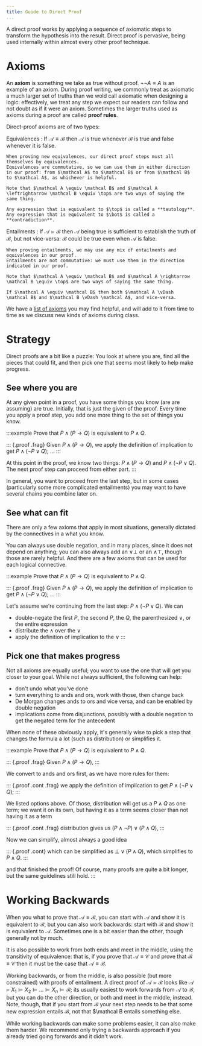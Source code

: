 ```yaml
---
title: Guide to Direct Proof
...
```


A direct proof works by applying a sequence of axiomatic steps to transform the hypothesis into the result. Direct proof is pervasive, being used internally within almost every other proof technique.

# Axioms

An **axiom** is something we take as true without proof. $\lnot \lnot A \equiv A$ is an example of an axiom. During proof writing, we commonly treat as axiomatic a much larger set of truths than we wold call axiomatic when designing a logic: effectively, we treat any step we expect our readers can follow and not doubt as if it were an axiom. Sometimes the larger truths used as axioms during a proof are called **proof rules**.

Direct-proof axioms are of two types:

Equivalences
:   If $\mathcal A \equiv \mathcal B$ then $\mathcal A$ is true whenever $\mathcal B$ is true and false whenever it is false.
    
    When proving new equivalences, our direct proof steps must all themselves by equivalences.
    Equivalences are commutative, so we can use them in either direction in our proof: from $\mathcal A$ to $\mathcal B$ or from $\mathcal B$ to $\mathcal A$, as whichever is helpful.
    
    Note that $\mathcal A \equiv \mathcal B$ and $\mathcal A \leftrightarrow \mathcal B \equiv \top$ are two ways of saying the same thing.
    
    Any expression that is equivalent to $\top$ is called a **tautology**.
    Any expression that is equivalent to $\bot$ is called a **contradiction**.

Entailments
:   If $\mathcal A \vDash \mathcal B$ then $\mathcal A$ being true is sufficient to establish the truth of $\mathcal B$, but not vice-versa: $\mathcal B$ could be true even when $\mathcal A$ is false.
    
    When proving entailments, we may use any mix of entailments and equivalences in our proof.
    Entailments are not commutative: we must use them in the direction indicated in our proof.
    
    Note that $\mathcal A \equiv \mathcal B$ and $\mathcal A \rightarrow \mathcal B \equiv \top$ are two ways of saying the same thing.
    
    If $\mathcal A \equiv \mathcal B$ then both $\mathcal A \vDash \mathcal B$ and $\mathcal B \vDash \mathcal A$, and vice-versa.
    
We have a [list of axioms](axioms.html) you may find helpful, and will add to it from time to time as we discuss new kinds of axioms during class.

# Strategy

Direct proofs are a bit like a puzzle:
You look at where you are, find all the pieces that could fit, and then pick one that seems most likely to help make progress.

## See where you are

At any given point in a proof, you have some things you know (are are assuming) are true.
Initially, that is just the given of the proof.
Every time you apply a proof step, you add one more thing to the set of things you know.

:::example
Prove that $P \land (P \rightarrow Q)$ is equivalent to $P \land Q$.

::: {.proof .frag}
Given $P \land (P \rightarrow Q)$,
we apply the definition of implication to get
$P \land (\lnot P \lor Q)$;
…
:::

At this point in the proof, we know two things:
$P \land (P \rightarrow Q)$ and $P \land (\lnot P \lor Q)$.
The next proof step can proceed from either part.
:::

In general, you want to proceed from the last step,
but in some cases (particularly some more complicated entailments)
you may want to have several chains you combine later on.

## See what can fit

There are only a few axioms that apply in most situations,
generally dictated by the connectives in a what you know.

You can always use double negation, and in many places, since it does not depend on anything;
you can also always add an $\lor \bot$ or an $\land \top$, though those are rarely helpful.
And there are a few axioms that can be used for each logical connective.

:::example
Prove that $P \land (P \rightarrow Q)$ is equivalent to $P \land Q$.

::: {.proof .frag}
Given $P \land (P \rightarrow Q)$,
we apply the definition of implication to get
$P \land (\lnot P \lor Q)$;
…
:::

Let's assume we're continuing from the last step: $P \land (\lnot P \lor Q)$.
We can

- double-negate the first $P$, the second $P$, the $Q$, the parenthesized $\lor$, or the entire expression
- distribute the $\land$ over the $\lor$
- apply the definition of implication to the $\lor$
:::

## Pick one that makes progress

Not all axioms are equally useful; you want to use the one that will get you closer to your goal. While not always sufficient, the following can help:

- don't undo what you've done
- turn everything to ands and ors, work with those, then change back
- De Morgan changes ands to ors and vice versa, and can be enabled by double negation
- implications come from disjunctions, possibly with a double negation to get the negated term for the antecedent

When none of these obviously apply, it's generally wise to pick a step that changes the formula a lot (such as distribution) or simplifies it.

:::example
Prove that $P \land (P \rightarrow Q)$ is equivalent to $P \land Q$.

::: {.proof .frag}
Given $P \land (P \rightarrow Q)$,
:::

We convert to ands and ors first, as we have more rules for them:

::: {.proof .cont .frag}
we apply the definition of implication to get
$P \land (\lnot P \lor Q)$;
:::

We listed options above. Of those, distribution will get us a $P \land Q$ as one term; we want it on its own, but having it as a term seems closer than not having it as a term

::: {.proof .cont .frag}
distribution gives us $(P \land \lnot P) \lor (P \land Q)$,
:::

Now we can simplify, almost always a good idea

::: {.proof .cont}
which can be simplified as $\bot \lor (P \land Q)$,
which simplifies to $P \land Q$.
:::

and that finished the proof!
Of course, many proofs are quite a bit longer,
but the same guidelines still hold.
:::

# Working Backwards

When you what to prove that $\mathcal A \equiv \mathcal B$, you can start with $\mathcal A$ and show it is equivalent to $\mathcal B$, but you can also work backwards: start with $\mathcal B$ and show it is equivalent to $\mathcal A$.
Sometimes one is a bit easier than the other, though generally not by much.

It is also possible to work from both ends and meet in the middle, using the transitivity of equivalence:
that is, if you prove that $\mathcal A \equiv \mathcal C$ and prove that $\mathcal B \equiv \mathcal C$
then it must be the case that $\mathcal A \equiv \mathcal B$.

Working backwards, or from the middle, is also possible (but more constrained) with proofs of entailment.
A direct proof of $\mathcal A \vDash \mathcal B$ looks like $\mathcal A \vDash X_1 \vDash X_2 \vDash \dots \vDash X_n \vDash \mathcal B$;
its usually easiest to work forwards from $\mathcal A$ to $\mathcal B$, but you can do the other direction, or both and meet in the middle, instead.
Note, though, that if you start from $\mathcal B$ your next step needs to be that some new expression entails $\mathcal B$, not that $\mathcal B entails something else.

While working backwards can make some problems easier, it can also make them harder. We recommend only trying a backwards approach if you already tried going forwards and it didn't work.
